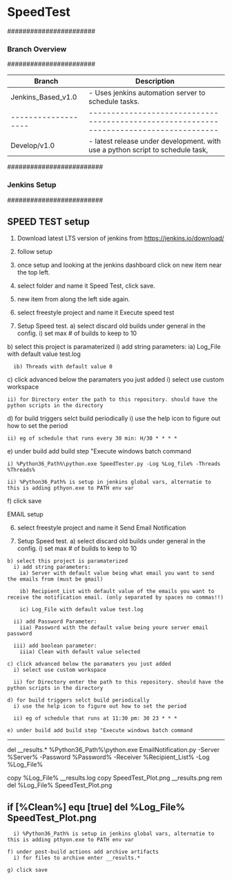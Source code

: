 # SpeedTest

#######################
### Branch Overview ###
#######################

Branch             |   Description
-------------------|---------------------------------------------------------------------------------------
Jenkins_Based_v1.0 | - Uses jenkins automation server to schedule tasks. 
-------------------|---------------------------------------------------------------------------------------
Develop/v1.0       | - latest release under development. with use a python script to schedule task,                                                                           |   the email plot will be interpolated, and with give max, avg, and min speed readings


#########################
###   Jenkins Setup   ###
#########################

SPEED TEST setup
----------------

1. Download latest LTS version of jenkins from https://jenkins.io/download/

2. follow setup

3. once setup and looking at the jenkins dashboard click on new item near the top left.

4. select folder and name it Speed Test, click save.

5. new item from along the left side again.

6. select freestyle project and name it Execute speed test

7. Setup Speed test.
  a) select discard old builds under general in the config.
    i) set max # of builds to keep to 10
    
  b) select this project is paramaterized
    i) add string parameters:
      ia) Log_File with default value test.log
      
      ib) Threads with default value 0
      
  c) click advanced below the paramaters you just added
    i) select use custom workspace
    
    ii) for Directory enter the path to this repository. should have the python scripts in the directory
    
  d) for build triggers selct build periodically
    i) use the help icon to figure out how to set the period
    
    ii) eg of schedule that runs every 30 min: H/30 * * * *
    
  e) under build add build step "Execute windows batch command 
  
    i) %Python36_Path%\python.exe SpeedTester.py -Log %Log_file% -Threads %Threads%
    
    ii) %Python36_Path% is setup in jenkins global vars, alternatie to this is adding pthyon.exe to PATH env var
  
  f) click save
  
EMAIL setup

  6. select freestyle project and name it Send Email Notification

  7. Setup Speed test.
    a) select discard old builds under general in the config.
      i) set max # of builds to keep to 10

    b) select this project is paramaterized
      i) add string parameters:
        ia) Server with default value being what email you want to send the emails from (must be gmail)

        ib) Recipient_List with default value of the emails you want to receive the notification email. (only separated by spaces no commas!!)
        
        ic) Log_File with default value test.log
        
      ii) add Password Parameter:
        iia) Password with the default value being youre server email password
        
      iii) add boolean parameter:
        iiia) Clean with default value selected

    c) click advanced below the paramaters you just added
      i) select use custom workspace

      ii) for Directory enter the path to this repository. should have the python scripts in the directory

    d) for build triggers selct build periodically
      i) use the help icon to figure out how to set the period

      ii) eg of schedule that runs at 11:30 pm: 30 23 * * *

    e) under build add build step "Execute windows batch command 
---------------------------------------------------------------------------
del __results.*
%Python36_Path%\python.exe EmailNotification.py -Server %Server% -Password %Password% -Receiver %Recipient_List% -Log %Log_File%

copy %Log_File% __results.log
copy SpeedTest_Plot.png __results.png
rem del %Log_File% SpeedTest_Plot.png

if [%Clean%] equ [true] del %Log_File% SpeedTest_Plot.png
----------------------------------------------------------------------------
      i) %Python36_Path% is setup in jenkins global vars, alternatie to this is adding pthyon.exe to PATH env var

    f) under post-build actions add archive artifacts 
      i) for files to archive enter __results.*

    g) click save

